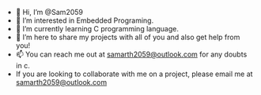 - 👋 Hi, I’m @Sam2059
- 👀 I’m interested in Embedded Programing.
- 🌱 I’m currently learning C programming language.
- 💞️ I’m here to share my projects with all of you and also get help from you!
- 📫 You can reach me out at samarth2059@outlook.com for any doubts in c.
- If you are looking to collaborate with me on a project, please email me at samarth2059@outlook.com
